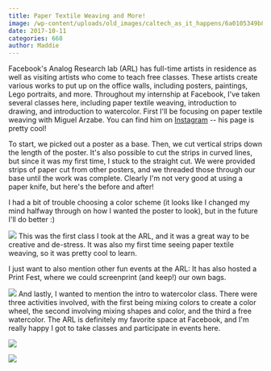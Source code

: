 ```yaml
---
title: Paper Textile Weaving and More!
image: /wp-content/uploads/old_images/caltech_as_it_happens/6a0105349b8251970b01bb09c89489970d.jpg
date: 2017-10-11
categories: 668
author: Maddie
---
```



Facebook's Analog Research lab (ARL) has full-time artists in residence as well as visiting artists who come to teach free classes. These artists create various works to put up on the office walls, including posters, paintings, Lego portraits, and more. Throughout my internship at Facebook, I've taken several classes here, including paper textile weaving, introduction to drawing, and introduction to watercolor. First I'll be focusing on paper textile weaving with Miguel Arzabe. You can find him on [Instagram](https://www.instagram.com/miguel.arzabe/) -- his page is pretty cool!

To start, we picked out a poster as a base. Then, we cut vertical strips down the length of the poster. It's also possible to cut the strips in curved lines, but since it was my first time, I stuck to the straight cut. We were provided strips of paper cut from other posters, and we threaded those through our base until the work was complete. Clearly I'm not very good at using a paper knife, but here's the before and after!

I had a bit of trouble choosing a color scheme (it looks like I changed my mind halfway through on how I wanted the poster to look), but in the future I'll do better :)

![](/old_images/6a01b8d28f2857970c01b8d2afd17e970c-pi.jpg)
This was the first class I took at the ARL, and it was a great way to be creative and de-stress. It was also my first time seeing paper textile weaving, so it was pretty cool to learn.

I just want to also mention other fun events at the ARL: It has also hosted a Print Fest, where we could screenprint (and keep!) our own bags.


![](/old_images/caltech_as_it_happens/6a0105349b8251970b01b7c92589fb970b.jpg)
And lastly, I wanted to mention the intro to watercolor class. There were three activities involved, with the first being mixing colors to create a color wheel, the second involving mixing shapes and color, and the third a free watercolor. The ARL is definitely my favorite space at Facebook, and I'm really happy I got to take classes and participate in events here.


![](/old_images/caltech_as_it_happens/6a0105349b8251970b01b8d2afde20970c.jpg)


![](/old_images/caltech_as_it_happens/6a0105349b8251970b01b8d2afde29970c.jpg)
